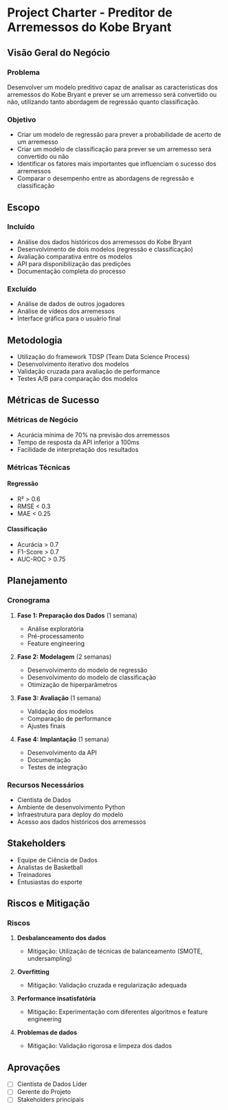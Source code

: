 # Project Charter - Preditor de Arremessos do Kobe Bryant

## Visão Geral do Negócio

### Problema
Desenvolver um modelo preditivo capaz de analisar as características dos arremessos do Kobe Bryant e prever se um arremesso será convertido ou não, utilizando tanto abordagem de regressão quanto classificação.

### Objetivo
- Criar um modelo de regressão para prever a probabilidade de acerto de um arremesso
- Criar um modelo de classificação para prever se um arremesso será convertido ou não
- Identificar os fatores mais importantes que influenciam o sucesso dos arremessos
- Comparar o desempenho entre as abordagens de regressão e classificação

## Escopo

### Incluído
- Análise dos dados históricos dos arremessos do Kobe Bryant
- Desenvolvimento de dois modelos (regressão e classificação)
- Avaliação comparativa entre os modelos
- API para disponibilização das predições
- Documentação completa do processo

### Excluído
- Análise de dados de outros jogadores
- Análise de vídeos dos arremessos
- Interface gráfica para o usuário final

## Metodologia
- Utilização do framework TDSP (Team Data Science Process)
- Desenvolvimento iterativo dos modelos
- Validação cruzada para avaliação de performance
- Testes A/B para comparação dos modelos

## Métricas de Sucesso

### Métricas de Negócio
- Acurácia mínima de 70% na previsão dos arremessos
- Tempo de resposta da API inferior a 100ms
- Facilidade de interpretação dos resultados

### Métricas Técnicas
#### Regressão
- R² > 0.6
- RMSE < 0.3
- MAE < 0.25

#### Classificação
- Acurácia > 0.7
- F1-Score > 0.7
- AUC-ROC > 0.75

## Planejamento

### Cronograma
1. **Fase 1: Preparação dos Dados** (1 semana)
   - Análise exploratória
   - Pré-processamento
   - Feature engineering

2. **Fase 2: Modelagem** (2 semanas)
   - Desenvolvimento do modelo de regressão
   - Desenvolvimento do modelo de classificação
   - Otimização de hiperparâmetros

3. **Fase 3: Avaliação** (1 semana)
   - Validação dos modelos
   - Comparação de performance
   - Ajustes finais

4. **Fase 4: Implantação** (1 semana)
   - Desenvolvimento da API
   - Documentação
   - Testes de integração

### Recursos Necessários
- Cientista de Dados
- Ambiente de desenvolvimento Python
- Infraestrutura para deploy do modelo
- Acesso aos dados históricos dos arremessos

## Stakeholders
- Equipe de Ciência de Dados
- Analistas de Basketball
- Treinadores
- Entusiastas do esporte

## Riscos e Mitigação

### Riscos
1. **Desbalanceamento dos dados**
   - Mitigação: Utilização de técnicas de balanceamento (SMOTE, undersampling)

2. **Overfitting**
   - Mitigação: Validação cruzada e regularização adequada

3. **Performance insatisfatória**
   - Mitigação: Experimentação com diferentes algoritmos e feature engineering

4. **Problemas de dados**
   - Mitigação: Validação rigorosa e limpeza dos dados

## Aprovações
- [ ] Cientista de Dados Líder
- [ ] Gerente do Projeto
- [ ] Stakeholders principais
